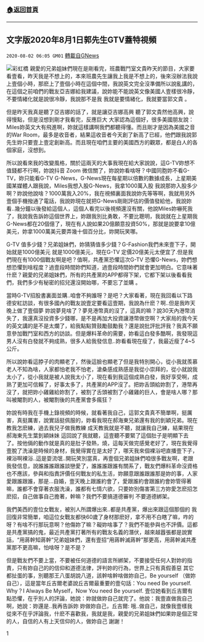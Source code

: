 ###  [:house:返回首頁](https://github.com/ourhimalayas/txt)
---

## 文字版2020年8月1日郭先生GTV蓋特視頻
`2020-08-02 06:05 GM01` [轉載自GNews](https://gnews.org/zh-hant/282972/)

![](https://s3.amazonaws.com/gnews-media-offload/wp-content/uploads/2020/08/02054629/57449B01-A4EB-4CE8-AEC6-3B53D7D198F0.jpeg)彩虹橋
親愛的兄弟姐妹們現在是剛看完，班農戰鬥室文貴昨天的節目，大家要看壹看，昨天我是不想上的，本來班農先生讓我上我是不想上的，後來沒辦法我說上壹個小時，那麽上了壹個小時在這個中間，我說英文完全沒準備所以說亂講的，在這個之前咱們的戰友亞吉娜給我建議，說妳能不能說英文像美國人壹樣很冷靜，不要情緒化就是說很冷靜，我說那不是我 我就是要情緒化，我就要當郭文貴 。

但是昨天我真是聽了亞吉娜的話了，就是讓亞吉娜高興 聽了郭文貴然他高興，說得慢點，但是沒想到剛才我看完，反應巨大 大家認為這個好，很多美國朋友說：Miles妳英文大有飛進啊，妳就這樣講啊我們都聽得懂。而且剛才是因為美國之音的War Room，最多是收音者，結果這收音者今天創了新高了已經，他們跟我說郭先生妳只要壹上壹定創新高。而且現在咱們主要的美國西方的觀眾，都是白人的各個家庭，沒想到。

所以說看來我的改變風格，關於這兩天的大事我現在給大家說說，這G-TV妳想不值錢都不行啊，妳說抖音 Zoom 微信關了，妳說妳看啥呀？中國同胞妳不看G-TV，妳只能看G-TV G-News，G-News現在每星期以倍數的數據成長，上星期美國某媒體人跟我說，Miles我想入股G-News，我拿1000萬入股 我說那妳入股多少啊？妳說他說啥？1000萬我入20%，我在視頻裏面我說妳先等等啊，我就用另外壹個手機撥通了電話，我說妳現在就把G-News剛剛評估的價值發給他，我說妳看..幾分鐘以後發給這個人，這個人看完以後視頻還沒有關，他說Miles妳嚇死我了，我說我告訴妳這個世界上，妳跟我別比勇敢，不要比聰明，我說就在上星期我G-News都在20個億了，現在有人說如果20億願意投資50%，那就是說要拿10億美元，妳拿1000萬美元要弄幾十個百分比，妳開玩笑哪。

G-TV 值多少錢？兄弟姐妹們，妳猜猜值多少錢？G-Fashion我們未來壹下子，開始就是1000億美元 就是1000億美元，現在G-TV 定價20億美元太便宜了.但是我們現在有1000個戰友啊是吧？值啊，共產黨恐懼這次G-TV 恐懼G-News，妳們想想恐懼到啥程度？過壹段時間妳們知道，過壹段時間妳們就會更加明白。它意味著什麽？親愛的兄弟姐妹們，所有的共產黨的APP都得下架，它都下架以後看看我們，我們多少有秘密的招兒還沒開始哪，不要忘了並購 。

當時G-TV招股書裏面並購..咱會不夠誰呀？是吧？大家看著，現在我回看以下路德安紅訪談，有很多國內的戰友說壹定要看這壹期，我說為什麽？啊..但是我昨天晚上做了壹個夢
妳說夢見啥了？夢見港幣真的沒了，這真的嘛？說30天內港幣消失了，我還真沒投資多少錢哪，是不是再加大投資讓港幣做空啊？大家局的我今天的英文講的是不是太爛了，給我點點贊鼓勵鼓勵我？還是說批評批評我？我真不願意參加戰鬥室和西方的訪談。但是爆料革命的需要，妳看這白發多酷啊，我發現這男人沒有白發就不夠成熟，很多人給我發信息..妳看看現在瘦了，我最近瘦了4~5公斤。

所以說妳看這脖子的肉顯老了，然後這臉也顯老了但是我特別開心，從小我就羨慕老人不知為啥，人家都怕老我不怕老，滄桑感成熟感是我從小崇拜的，從小就說我太小了，從小我就是被人說我太小了，現在看到我這個成熟白發，我好享受啊，成熟了更加可信賴了，好事太多了，共產黨的APP沒了。把妳舌頭給妳割了，港幣再沒了，就把妳小雞雞給妳割了，被割了舌頭被割了小雞雞的巨人，會是啥人哪？那叫被閹割的人，被閹割後的共產黨會多瘋狂？

妳說有時我在手機上錄視頻的時候，就看著我自己，這郭文貴真不簡單啊，挺厲害，真挺厲害，說實話挺佩服的，妳看我現在郝海東兄弟還有我的釗穎兄弟。現在教我怎麽練，過去我兒子做我教練 成天教我就是不聽，就讓我自己練，結果現在郝海東先生葉釗穎妹妹
這回說了我就聽，這壹聽不要緊了這個肚子是明顯下去了。按他倆的動作就是真的是肚子發熱，燒，這每天做完感覺老好了，現在我覺得壹脫了洗澡是時候的身材，我覺得實在是太好了，哪天我來個裸浴吧直播壹下子，裸浴啊裸浴..這是耍流氓..開玩笑別當真，再壹個兄弟姐妹們咱很多戰友啊，老跟我發信息，說誰誰誰跟誰談戀愛了，誰誰誰跟誰有關系了，戰友們爆料革命沒資格也不應該，參與和指責評價任何戰友的私生活，妳願意跟誰跟誰那是妳的事，人家愛跟誰跟誰，那是…自婚，壹天晚上跟誰約會了，愛跟誰約會跟誰約會妳管得著嘛，誰都不會穿著衣服洗澡，誰都有七情六欲，只要妳別傷害第三方妳愛怎麽招怎麽招，自己做事自己擔著，幹嘛？我們不要搞道德審判 不要道德綁架。

我們美西的壹位女戰友，被別人所謂爆出來..都是共產黨，爆出來跟這個那個的 我回復非常簡單，咱這位女戰友都快60歲了身材那麽好，拿不用不白瞎了嘛，咋的呀？有啥不行那玩意啊？他傷妳了嘛？礙妳啥事了？我們不能參與也不評價。這都是共產黨搞的鬼，最近共產黨打著所有的戰友名義的潛伏，越來越囂張都是說實話，“用蔣幹知蔣幹”兄弟姐妹們，還有壹招“用蔣幹滅蔣幹”那更高，用蔣幹滅共產黨那不更高嘛，怕啥呀？是不是？

但是戰友們不要上當，不要被任何道德的語言所綁架，不要接受任何人對妳的指責，只有妳自己的的信仰和道德法律，評判妳的行為，世界上只有真假善惡 其它都扯蛋的事，別聽那王八蛋胡說八道，該幹啥幹啥做妳自己，Be yourself （做妳自己），這是當年丘吉爾老婆說丘吉爾最重要的壹句話：You need Be yourself. Why？I Always Be Myself，Now You need Be yourself. 壹位她看到丘吉爾有點恐懼，在乎別人的評論，她說：妳就做妳自己就完了。他說：我壹直做我自己啊，她說：妳還是..我再告訴妳 妳做妳自己，丘吉爾: 哦..做自己，就像我壹樣我從來不在乎評論我，什麽不喜歡我，我就是我，親愛的兄弟姐妹們如果妳是個正常的人，自信的人有上天信仰的人，做妳自己 謝謝！

1

